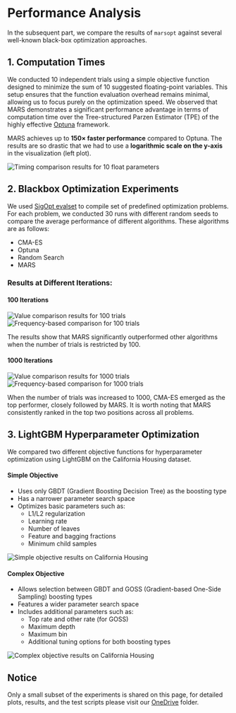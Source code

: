 # Performance Analysis

In the subsequent part, we compare the results of `marsopt` against several well-known black-box optimization approaches.

## 1. Computation Times

We conducted 10 independent trials using a simple objective function designed to minimize the sum of 10 suggested floating-point variables. This setup ensures that the function evaluation overhead remains minimal, allowing us to focus purely on the optimization speed. We observed that MARS  demonstrates a significant performance advantage in terms of computation time over the Tree-structured Parzen Estimator (TPE) of the highly effective [Optuna](https://optuna.org/) framework. 

MARS achieves up to **150× faster performance** compared to Optuna. The results are so drastic that we had to use a **logarithmic scale on the y-axis** in the visualization (left plot).

![Timing comparison results for 10 float parameters](_static/performance/optimization_time_n_params_10.png) 


## 2. Blackbox Optimization Experiments

We used [SigOpt evalset](https://github.com/sigopt/evalset/tree/main) to compile set of predefined optimization problems.  For each problem, we conducted 30 runs with different random seeds to compare the average performance of different algorithms. These algorithms are as follows:
- CMA-ES
- Optuna
- Random Search
- MARS

### Results at Different Iterations:

#### 100 Iterations
![Value comparison results for 100 trials](_static/performance/heatmap_values_100_trials.png)
![Frequency-based comparison for 100 trials](_static/performance/heatmap_frequency_100_trials.png)

The results show that MARS significantly outperformed other algorithms when the number of trials is restricted by 100.

#### 1000 Iterations
![Value comparison results for 1000 trials](_static/performance/heatmap_values_1000_trials.png)
![Frequency-based comparison for 1000 trials](_static/performance/heatmap_frequency_1000_trials.png)

When the number of trials was increased to 1000, CMA-ES emerged as the top performer, closely followed by MARS. It is worth noting that MARS consistently ranked in the top two positions across all problems.

## 3. LightGBM Hyperparameter Optimization

We compared two different objective functions for hyperparameter optimization using LightGBM on the California Housing dataset.

#### Simple Objective
* Uses only GBDT (Gradient Boosting Decision Tree) as the boosting type
* Has a narrower parameter search space
* Optimizes basic parameters such as:
  - L1/L2 regularization
  - Learning rate
  - Number of leaves
  - Feature and bagging fractions
  - Minimum child samples

![Simple objective results on California Housing](_static/performance/hyperparameter_california_housing_simple.png)

#### Complex Objective
* Allows selection between GBDT and GOSS (Gradient-based One-Side Sampling) boosting types
* Features a wider parameter search space
* Includes additional parameters such as:
  - Top rate and other rate (for GOSS)
  - Maximum depth
  - Maximum bin
  - Additional tuning options for both boosting types

![Complex objective results on California Housing](_static/performance/hyperparameter_california_housing_complex.png)



## Notice

Only a small subset of the experiments is shared on this page, for detailed plots, results, and the test scripts please visit our [OneDrive](https://1drv.ms/f/s!AlBVgxlOqiYLmleqSUdV-UfckAlG?e=T35onP) folder.
